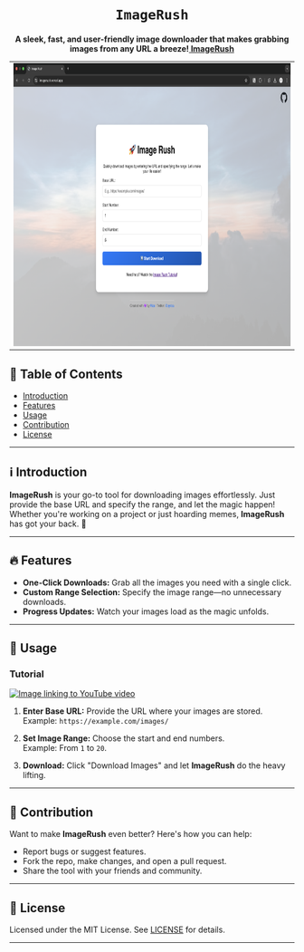<div align="center">
  <h1><code>ImageRush</code></h1>
  <p><strong>A sleek, fast, and user-friendly image downloader that makes grabbing images from any URL a breeze!<a href="https://imagerush.vercel.app/"> ImageRush</a></strong></p>
  <p></p>
</div>

<div align="center">
  <table>
    <tr>
      <td><img height="500" width="850" src="imagerush.png" alt="ImageRush in action"></td>
    </tr>
  </table>
</div>


## 📖 Table of Contents

- [Introduction](#ℹ️-introduction)
- [Features](#🔥-features)
- [Usage](#🚀-usage)
- [Contribution](#🤝-contribution)
- [License](#📜-license)

---

## ℹ️ Introduction

**ImageRush** is your go-to tool for downloading images effortlessly. Just provide the base URL and specify the range, and let the magic happen! Whether you're working on a project or just hoarding memes, **ImageRush** has got your back. 🌟


---

## 🔥 Features

- **One-Click Downloads:** Grab all the images you need with a single click.  
- **Custom Range Selection:** Specify the image range—no unnecessary downloads.  
- **Progress Updates:** Watch your images load as the magic unfolds.  

---

## 🚀 Usage

### Tutorial

<a href="https://www.youtube.com/watch?v=y1rIHwC9D8Y">
  <img height="50" width="90" src="https://cdn.pixabay.com/photo/2021/05/22/11/38/yt-6273367_640.png" alt="Image linking to YouTube video">
</a>


  

1. **Enter Base URL:** Provide the URL where your images are stored.  
   Example: `https://example.com/images/`

2. **Set Image Range:** Choose the start and end numbers.  
   Example: From `1` to `20`.

3. **Download:** Click "Download Images" and let **ImageRush** do the heavy lifting.  

---

## 🤝 Contribution

Want to make **ImageRush** even better? Here's how you can help:  

- Report bugs or suggest features.  
- Fork the repo, make changes, and open a pull request.  
- Share the tool with your friends and community.  

---

## 📜 License

Licensed under the MIT License. See [LICENSE](LICENSE) for details.  

---
